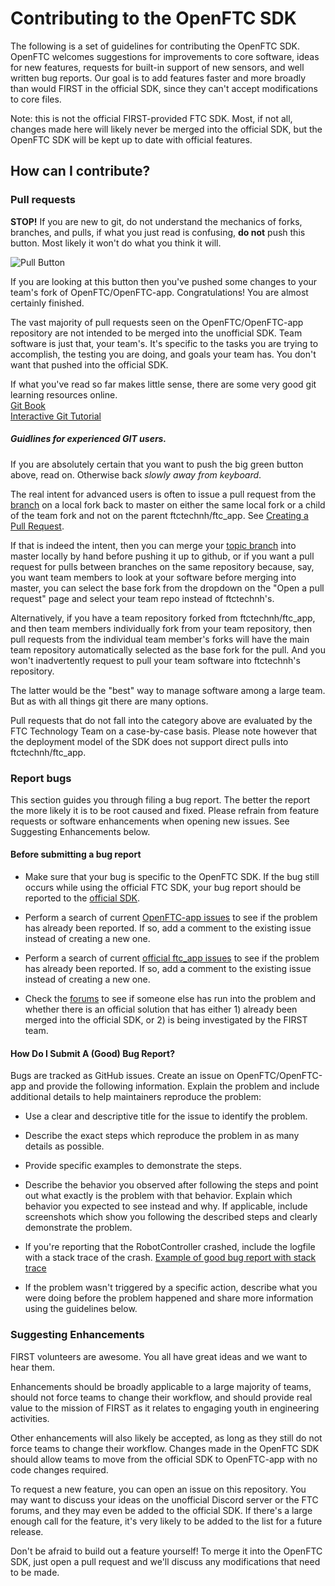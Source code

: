 # Contributing to the OpenFTC SDK

The following is a set of guidelines for contributing the OpenFTC SDK. OpenFTC welcomes suggestions for improvements to core software, ideas for new features, requests for built-in support of new sensors, and well written bug reports. Our goal is to add features faster and more broadly than would FIRST in the official SDK, since they can't accept modifications to core files.

Note: this is not the official FIRST-provided FTC SDK. Most, if not all, changes made here will likely never be merged into the official SDK, but the OpenFTC SDK will be kept up to date with official features. 

## How can I contribute?

### Pull requests

__STOP!__  If you are new to git, do not understand the mechanics of forks, branches, and pulls, if what you just read is confusing, __do not__ push this button.  Most likely it won't do what you think it will.

![Pull Button](../doc/media/PullRequest.PNG)

If you are looking at this button then you've pushed some changes to your team's fork of OpenFTC/OpenFTC-app.  Congratulations!  You are almost certainly finished.

The vast majority of pull requests seen on the OpenFTC/OpenFTC-app repository are not intended to be merged into the unofficial SDK.  Team software is just that, your team's.  It's specific to the tasks you are trying to accomplish, the testing you are doing, and goals your team has.  You don't want that pushed into the official SDK.

If what you've read so far makes little sense, there are some very good git learning resources online.  
[Git Book](https://git-scm.com/book/en/v2)  
[Interactive Git Tutorial](https://try.github.io)

##### Guidlines for experienced GIT users.

If you are absolutely certain that you want to push the big green button above, read on.  Otherwise back _slowly away from keyboard_.

The real intent for advanced users is often to issue a pull request from the [branch](https://www.atlassian.com/git/tutorials/using-branches/git-branch) on a local fork back to master on either the same local fork or a child of the team fork and not on the parent ftctechnh/ftc_app.  See [Creating a Pull Request](https://help.github.com/articles/creating-a-pull-request-from-a-fork/).

If that is indeed the intent, then you can merge your [topic branch](https://git-scm.com/book/en/v2/Git-Branching-Branching-Workflows#Topic-Branches) into master locally by hand before pushing it up to github, or if you want a pull request for pulls between branches on the same repository because, say, you want team members to look at your software before merging into master, you can select the base fork from the dropdown on the "Open a pull request" page and select your team repo instead of ftctechnh's.

Alternatively, if you have a team repository forked from ftctechnh/ftc_app, and then team members individually fork from your team repository, then pull requests from the individual team member's forks will have the main team repository automatically selected as the base fork for the pull. And you won't inadvertently request to pull your team software into ftctechnh's repository.

The latter would be the "best" way to manage software among a large team. But as with all things git there are many options.

Pull requests that do not fall into the category above are evaluated by the FTC Technology Team on a case-by-case basis.  Please note however that the deployment model of the SDK does not support direct pulls into ftctechnh/ftc_app.  

### Report bugs

This section guides you through filing a bug report.  The better the report the more likely it is to be root caused and fixed.  Please refrain from feature requests or software enhancements when opening new issues.  See Suggesting Enhancements below.

#### Before submitting a bug report

- Make sure that your bug is specific to the OpenFTC SDK. If the bug still occurs while using the official FTC SDK, your bug report should be reported to the [official SDK](https://github.com/ftctechnh/ftc_app).

- Perform a search of current [OpenFTC-app issues](https://github.com/OpenFTC/OpenFTC-app/issues) to see if the problem has already been reported.  If so, add a comment to the existing issue instead of creating a new one.

- Perform a search of current [official ftc_app issues](https://github.com/ftctechnh/ftc_app/issues) to see if the problem has already been reported.  If so, add a comment to the existing issue instead of creating a new one.

- Check the [forums](http://ftcforum.usfirst.org/forum.php) to see if someone else has run into the problem and whether there is an official solution that has either 1) already been merged into the official SDK, or 2) is being investigated by the FIRST team.


#### How Do I Submit A (Good) Bug Report?

Bugs are tracked as GitHub issues. Create an issue on OpenFTC/OpenFTC-app and provide the following information.
Explain the problem and include additional details to help maintainers reproduce the problem:

- Use a clear and descriptive title for the issue to identify the problem.

- Describe the exact steps which reproduce the problem in as many details as possible.

- Provide specific examples to demonstrate the steps.

- Describe the behavior you observed after following the steps and point out what exactly is the problem with that behavior. Explain which behavior you expected to see instead and why. If applicable, include screenshots which show you following the described steps and clearly demonstrate the problem.

- If you're reporting that the RobotController crashed, include the logfile with a stack trace of the crash.  [Example of good bug report with stack trace](https://github.com/ftctechnh/ftc_app/issues/224)

- If the problem wasn't triggered by a specific action, describe what you were doing before the problem happened and share more information using the guidelines below.

### Suggesting Enhancements

FIRST volunteers are awesome.  You all have great ideas and we want to hear them.  

Enhancements should be broadly applicable to a large majority of teams, should not force teams to change their workflow, and should provide real value to the mission of FIRST as it relates to engaging youth in engineering activities.

Other enhancements will also likely be accepted, as long as they still do not force teams to change their workflow. Changes made in the OpenFTC SDK should allow teams to move from the official SDK to OpenFTC-app with no code changes required.

To request a new feature, you can open an issue on this repository. You may want to discuss your ideas on the unofficial Discord server or the FTC forums, and they may even be added to the official SDK. If there's a large enough call for the feature, it's very likely to be added to the list for a future release.

Don't be afraid to build out a feature yourself! To merge it into the OpenFTC SDK, just open a pull request and we'll discuss any modifications that need to be made. 
